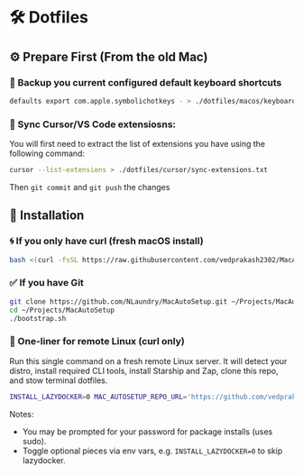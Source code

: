 # 🛠️ Dotfiles

## ⚙️ Prepare First (From the old Mac)

### 🔄 Backup you current configured default keyboard shortcuts

```sh
defaults export com.apple.symbolichotkeys - > ./dotfiles/macos/keyboard-shortcuts.xml
```

### 🔗 Sync Cursor/VS Code extensiosns:

You will first need to extract the list of extensions you have using the following command:

```sh
cursor --list-extensions > ./dotfiles/cursor/sync-extensions.txt
```

Then `git commit` and `git push` the changes

## 🔧 Installation

### 🌀 If you only have curl (fresh macOS install)

```sh
bash <(curl -fsSL https://raw.githubusercontent.com/vedprakash2302/MacAutoSetup/main/bootstrap-nogit.sh)
```

### ✅ If you have Git

```sh
git clone https://github.com/NLaundry/MacAutoSetup.git ~/Projects/MacAutoSetup
cd ~/Projects/MacAutoSetup
./bootstrap.sh
```

### 🐧 One-liner for remote Linux (curl only)

Run this single command on a fresh remote Linux server. It will detect your distro, install required CLI tools, install Starship and Zap, clone this repo, and stow terminal dotfiles.

```sh
INSTALL_LAZYDOCKER=0 MAC_AUTOSETUP_REPO_URL='https://github.com/vedprakash2302/MacAutoSetup.git' bash -c "$(curl -fsSL https://raw.githubusercontent.com/vedprakash2302/MacAutoSetup/main/bootstrap-linux.sh)"
```

Notes:

- You may be prompted for your password for package installs (uses sudo).
- Toggle optional pieces via env vars, e.g. `INSTALL_LAZYDOCKER=0` to skip lazydocker.
